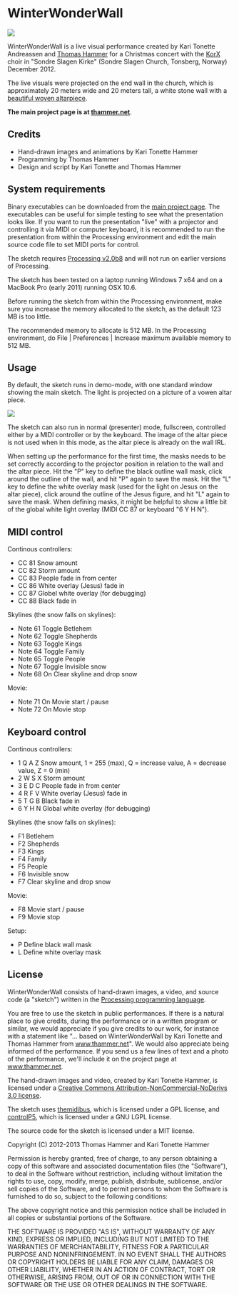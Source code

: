 # WinterWonderWall #

![](http://thammer.net/wp-content/uploads/2013/02/www-slider-512.jpg)

WinterWonderWall is a live visual performance created by Kari Tonette Andreassen and [Thomas Hammer](http://www.thammer.net) for a Christmas concert with the [KorX](http://www.korx.net) choir in "Sondre Slagen Kirke" (Sondre Slagen Church, Tonsberg, Norway) December 2012.

The live visuals were projected on the end wall in the church, which is approximately 20 meters wide and 20 meters tall, a white stone wall with a [beautiful woven altarpiece](https://www.google.com/search?hl=en&q=søndre+slagen+kirke&um=1&tbm=isch).

**The main project page is at [thammer.net](http://thammer.net/?page_id=512)**.

## Credits ##

- Hand-drawn images and animations by Kari Tonette Hammer
- Programming by Thomas Hammer
- Design and script by Kari Tonette and Thomas Hammer

## System requirements ##

Binary executables can be downloaded from the [main project page](http://thammer.net/?page_id=512). The executables can be useful for simple testing to see what the presentation looks like. If you want to run the presentation "live" with a projector and controlling it via MIDI or computer keyboard, it is recommended to run the presentation from within the Processing environment and edit the main source code file to set MIDI ports for control.

The sketch requires [Processing v2.0b8](http://www.processing.org) and will not run on earlier versions of Processing.

The sketch has been tested on a laptop running Windows 7 x64 and on a MacBook Pro (early 2011) running OSX 10.6.

Before running the sketch from within the Processing environment, make sure you increase the memory allocated to the sketch, as the default 123 MB is too little.

The recommended memory to allocate is 512 MB. In the Processing environment, do File | Preferences | Increase maximum available memory to 512 MB.

## Usage ##

By default, the sketch runs in demo-mode, with one standard window showing the main sketch. The light is projected on a picture of a vowen altar piece.

![](http://thammer.net/wp-content/uploads/2013/02/www-app.jpg)

The sketch can also run in normal (presenter) mode, fullscreen, controlled either by a MIDI controller or by the keyboard. The image of the altar piece is not used when in this mode, as the altar piece is already on the wall IRL.

When setting up the performance for the first time, the masks needs to be set correctly according to the projector position in relation to the wall and the altar piece. Hit the "P" key to define the black outline wall mask, click around the outline of the wall, and hit "P" again to save the mask. Hit the "L" key to define the white overlay mask (used for the light on Jesus on the altar piece), click around the outline of the Jesus figure, and hit "L" again to save the mask. When defining masks, it might be helpful to show a little bit of the global white light overlay (MIDI CC 87 or keyboard "6 Y H N").

## MIDI control ##

Continous controllers:

- CC 81   Snow amount
- CC 82   Storm amount
- CC 83   People fade in from center
- CC 86   White overlay (Jesus) fade in
- CC 87   Globel white overlay (for debugging)
- CC 88   Black fade in

Skylines (the snow falls on skylines):

- Note 61 Toggle Betlehem
- Note 62 Toggle Shepherds
- Note 63 Toggle Kings
- Note 64 Toggle Family
- Note 65 Toggle People
- Note 67 Toggle Invisible snow
- Note 68 On     Clear skyline and drop snow

Movie:

- Note 71 On Movie start / pause
- Note 72 On Movie stop

## Keyboard control ##

Continous controllers:

-  1 Q A Z   Snow amount, 1 = 255 (max), Q = increase value, A = decrease value, Z = 0 (min)
-  2 W S X   Storm amount
-  3 E D C   People fade in from center
-  4 R F V   White overlay (Jesus) fade in
-  5 T G B   Black fade in
-  6 Y H N   Global white overlay (for debugging)

Skylines (the snow falls on skylines):

-  F1   Betlehem
-  F2   Shepherds
-  F3   Kings
-  F4   Family
-  F5   People
-  F6   Invisible snow
-  F7   Clear skyline and drop snow

Movie:

-  F8   Movie start / pause
-  F9   Movie stop

Setup:

-  P   Define black wall mask
-  L   Define white overlay mask

## License ##

WinterWonderWall consists of hand-drawn images, a video, and source code (a "sketch") written in the [Processing programming language](http://www.processing.org).

You are free to use the sketch in public performances. If there is a natural place to give credits, during the performance or in a written program or similar, we would appreciate if you give credits to our work, for instance with a statement like "... based on WinterWonderWall by Kari Tonette and Thomas Hammer from www.thammer.net". We would also appreciate being informed of the performance. If you send us a few lines of text and a photo of the performance, we'll include it on the project page at www.thammer.net.  
 
The hand-drawn images and video, created by Kari Tonette Hammer, is licensed under a [Creative Commons Attribution-NonCommercial-NoDerivs 3.0 license](http://creativecommons.org/licenses/by-nc-nd/3.0/).

The sketch uses [themidibus](http://www.smallbutdigital.com/themidibus.php), which is licensed under a GPL license, and [controlP5](http://www.sojamo.de/libraries/controlP5/), which is licensed under a GNU LGPL license.

The source code for the sketch is licensed under a MIT license.

Copyright (C) 2012-2013 Thomas Hammer and Kari Tonette Hammer

Permission is hereby granted, free of charge, to any person obtaining a copy of this software and associated documentation files (the "Software"), to deal in the Software without restriction, including without limitation the rights to use, copy, modify, merge, publish, distribute, sublicense, and/or sell copies of the Software, and to permit persons to whom the Software is furnished to do so, subject to the following conditions:

The above copyright notice and this permission notice shall be included in all copies or substantial portions of the Software.

THE SOFTWARE IS PROVIDED "AS IS", WITHOUT WARRANTY OF ANY KIND, EXPRESS OR IMPLIED, INCLUDING BUT NOT LIMITED TO THE WARRANTIES OF MERCHANTABILITY, FITNESS FOR A PARTICULAR PURPOSE AND NONINFRINGEMENT. IN NO EVENT SHALL THE AUTHORS OR COPYRIGHT HOLDERS BE LIABLE FOR ANY CLAIM, DAMAGES OR OTHER LIABILITY, WHETHER IN AN ACTION OF CONTRACT, TORT OR OTHERWISE, ARISING FROM, OUT OF OR IN CONNECTION WITH THE SOFTWARE OR THE USE OR OTHER DEALINGS IN THE SOFTWARE.

